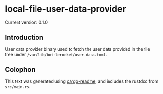 # local-file-user-data-provider

Current version: 0.1.0

## Introduction

User data provider binary used to fetch the user data provided in the file tree under `/var/lib/bottlerocket/user-data.toml`.

## Colophon

This text was generated using [cargo-readme](https://crates.io/crates/cargo-readme), and includes the rustdoc from `src/main.rs`.
